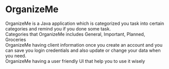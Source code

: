 # **OrganizeMe** <br>
OrganizeMe is a Java application which is categorized you task into certain categories and remind you if you done some task.<br>
Categories that OrganizeMe includes  General, Important, Planned, Groceries<br>
OrganizeMe having client information once you create an account and you can save you login credentials and also update or change your data when you need.<br>
OrganizeMe having a user friendly UI that help you to use it wisely<br>

